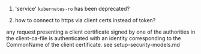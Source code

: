 1. 'service' `kubernetes-ro` has been deprecated?

2. how to connect to https via client certs instead of token?

any request presenting a client certificate signed by one of the authorities in the client-ca-file is authenticated with an identity corresponding to the CommonName of the client certificate. see setup-security-models.md
